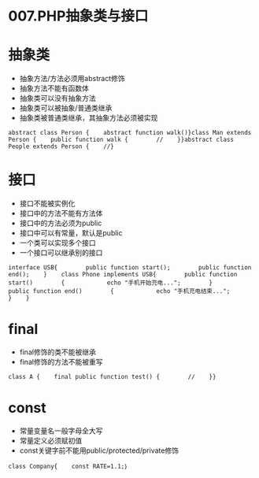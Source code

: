 # 007.PHP抽象类与接口

# 抽象类

- 抽象方法/方法必须用abstract修饰
- 抽象方法不能有函数体
- 抽象类可以没有抽象方法
- 抽象类可以被抽象/普通类继承
- 抽象类被普通类继承，其抽象方法必须被实现

```
abstract class Person {    abstract function walk()}class Man extends Person {    public function walk {        //    }}abstract class People extends Person {    //}
```

# 接口

- 接口不能被实例化
- 接口中的方法不能有方法体
- 接口中的方法必须为public
- 接口中可以有常量，默认是public
- 一个类可以实现多个接口
- 一个接口可以继承别的接口

```
interface USB{        public function start();        public function end();    }    class Phone implements USB{        public function start()        {            echo "手机开始充电...";        }        public function end()        {            echo "手机充电结束...";        }    }
```

# final

- final修饰的类不能被继承
- final修饰的方法不能被重写

```
class A {    final public function test() {        //    }}
```

# const

- 常量变量名一般字母全大写
- 常量定义必须赋初值
- const关键字前不能用public/protected/private修饰

```
class Company{    const RATE=1.1;｝
```